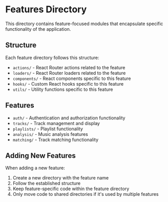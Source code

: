 # Features Directory

This directory contains feature-focused modules that encapsulate specific functionality of the application.

## Structure

Each feature directory follows this structure:

- `actions/` - React Router actions related to the feature
- `loaders/` - React Router loaders related to the feature
- `components/` - React components specific to this feature
- `hooks/` - Custom React hooks specific to this feature
- `utils/` - Utility functions specific to this feature

## Features

- `auth/` - Authentication and authorization functionality
- `tracks/` - Track management and display
- `playlists/` - Playlist functionality
- `analysis/` - Music analysis features
- `matching/` - Track matching functionality

## Adding New Features

When adding a new feature:

1. Create a new directory with the feature name
2. Follow the established structure
3. Keep feature-specific code within the feature directory
4. Only move code to shared directories if it's used by multiple features
